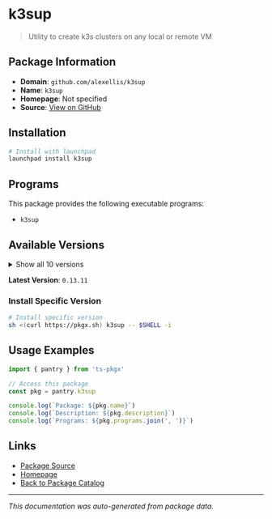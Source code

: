 # k3sup

> Utility to create k3s clusters on any local or remote VM

## Package Information

- **Domain**: `github.com/alexellis/k3sup`
- **Name**: `k3sup`
- **Homepage**: Not specified
- **Source**: [View on GitHub](https://github.com/pkgxdev/pantry/tree/main/projects/github.com/alexellis/k3sup/package.yml)

## Installation

```bash
# Install with launchpad
launchpad install k3sup
```

## Programs

This package provides the following executable programs:

- `k3sup`

## Available Versions

<details>
<summary>Show all 10 versions</summary>

- `0.13.11`, `0.13.10`, `0.13.9`, `0.13.8`, `0.13.6`
- `0.13.5`, `0.13.4`, `0.13.3`, `0.13.2`, `0.13.1`

</details>

**Latest Version**: `0.13.11`

### Install Specific Version

```bash
# Install specific version
sh <(curl https://pkgx.sh) k3sup -- $SHELL -i
```

## Usage Examples

```typescript
import { pantry } from 'ts-pkgx'

// Access this package
const pkg = pantry.k3sup

console.log(`Package: ${pkg.name}`)
console.log(`Description: ${pkg.description}`)
console.log(`Programs: ${pkg.programs.join(', ')}`)
```

## Links

- [Package Source](https://github.com/pkgxdev/pantry/tree/main/projects/github.com/alexellis/k3sup/package.yml)
- [Homepage](#)
- [Back to Package Catalog](../../../package-catalog.md)

---

*This documentation was auto-generated from package data.*
